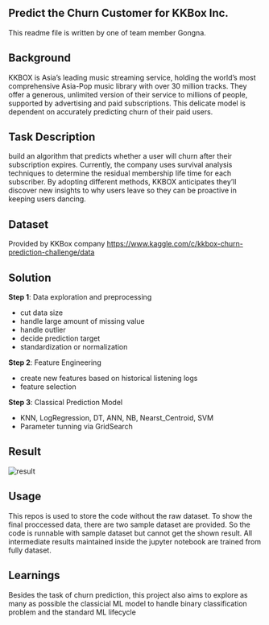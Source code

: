 ## Predict the Churn Customer for KKBox Inc.
This readme file is written by one of team member Gongna.

## Background
KKBOX is Asia’s leading music streaming service, holding the world’s most comprehensive Asia-Pop music library with over 30 million tracks. They offer a generous, unlimited version of their service to millions of people, supported by advertising and paid subscriptions. This delicate model is dependent on accurately predicting churn of their paid users.

## Task Description
build an algorithm that predicts whether a user will churn after their subscription expires. Currently, the company uses survival analysis techniques to determine the residual membership life time for each subscriber. By adopting different methods, KKBOX anticipates they’ll discover new insights to why users leave so they can be proactive in keeping users dancing.

## Dataset
Provided by KKBox company
https://www.kaggle.com/c/kkbox-churn-prediction-challenge/data

## Solution
**Step 1**: Data exploration and preprocessing
- cut data size
- handle large amount of missing value
- handle outlier
- decide prediction target
- standardization or normalization

**Step 2**: Feature Engineering
- create new features based on historical listening logs
- feature selection

**Step 3**: Classical Prediction Model
- KNN, LogRegression, DT, ANN, NB, Nearst_Centroid, SVM
- Parameter tunning via GridSearch

## Result
![result](https://github.com/Gooongna/Predict-the-Churn-Customer-for-KKBox-Inc.-/blob/master/result_1.PNG)

## Usage
This repos is used to store the code without the raw dataset. To show the final proccessed data, there are two sample dataset are provided.
So the code is runnable with sample dataset but cannot get the shown result. All intermediate results maintained inside the jupyter notebook are trained from fully dataset.

## Learnings
Besides the task of churn prediction, this project also aims to explore as many as possible the classicial ML model to handle binary classification problem and the standard ML lifecycle 


